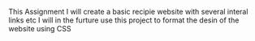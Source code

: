 This Assignment I will create a basic recipie website with several interal links etc
I will in the furture use this project to format the desin of the website using CSS


